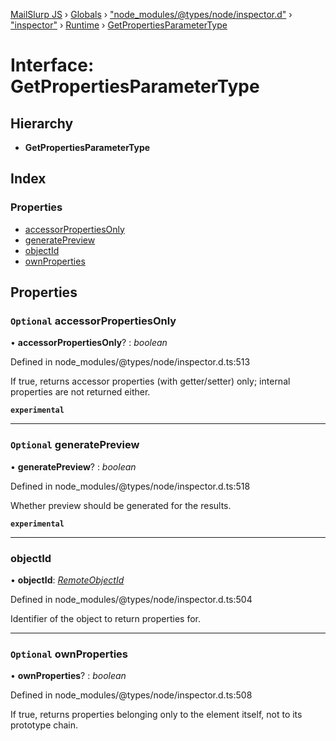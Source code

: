 [MailSlurp JS](../README.md) › [Globals](../globals.md) › ["node_modules/@types/node/inspector.d"](../modules/_node_modules__types_node_inspector_d_.md) › ["inspector"](../modules/_node_modules__types_node_inspector_d_._inspector_.md) › [Runtime](../modules/_node_modules__types_node_inspector_d_._inspector_.runtime.md) › [GetPropertiesParameterType](_node_modules__types_node_inspector_d_._inspector_.runtime.getpropertiesparametertype.md)

# Interface: GetPropertiesParameterType

## Hierarchy

* **GetPropertiesParameterType**

## Index

### Properties

* [accessorPropertiesOnly](_node_modules__types_node_inspector_d_._inspector_.runtime.getpropertiesparametertype.md#optional-accessorpropertiesonly)
* [generatePreview](_node_modules__types_node_inspector_d_._inspector_.runtime.getpropertiesparametertype.md#optional-generatepreview)
* [objectId](_node_modules__types_node_inspector_d_._inspector_.runtime.getpropertiesparametertype.md#objectid)
* [ownProperties](_node_modules__types_node_inspector_d_._inspector_.runtime.getpropertiesparametertype.md#optional-ownproperties)

## Properties

### `Optional` accessorPropertiesOnly

• **accessorPropertiesOnly**? : *boolean*

Defined in node_modules/@types/node/inspector.d.ts:513

If true, returns accessor properties (with getter/setter) only; internal properties are not returned either.

**`experimental`** 

___

### `Optional` generatePreview

• **generatePreview**? : *boolean*

Defined in node_modules/@types/node/inspector.d.ts:518

Whether preview should be generated for the results.

**`experimental`** 

___

###  objectId

• **objectId**: *[RemoteObjectId](../modules/_node_modules__types_node_inspector_d_._inspector_.runtime.md#remoteobjectid)*

Defined in node_modules/@types/node/inspector.d.ts:504

Identifier of the object to return properties for.

___

### `Optional` ownProperties

• **ownProperties**? : *boolean*

Defined in node_modules/@types/node/inspector.d.ts:508

If true, returns properties belonging only to the element itself, not to its prototype chain.
